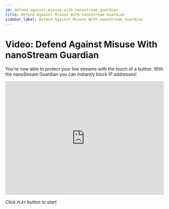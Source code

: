 ```yaml
---
id: defend_against_misuse_with_nanostream_guardian
title: Defend Against Misuse With nanoStream Guardian
sidebar_label: Defend Against Misuse With nanoStream Guardian
---
```


# Video: Defend Against Misuse With nanoStream Guardian

You're now able to protect your live streams with the touch of a button. With the nanoStream Guardian you can instantly block IP addresses!

<iframe width="100%" height="360" src="https://www.youtube.com/embed/hVbkifac1uo" frameborder="0" allowfullscreen></iframe>


*Click `PLAY` button to start*
